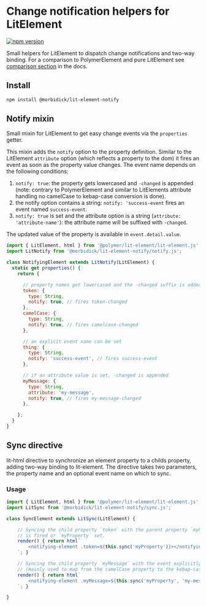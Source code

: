 # Change notification helpers for LitElement

[![npm version](https://img.shields.io/npm/v/@morbidick/lit-element-notify.svg)](https://www.npmjs.com/package/@morbidick/lit-element-notify)

Small helpers for LitElement to dispatch change notifications and two-way binding. For a comparison to PolymerElement and pure LitElement see [comparison section](docs/comparison.md) in the docs.

## Install

```bash
npm install @morbidick/lit-element-notify
```

## Notify mixin

Small mixin for LitElement to get easy change events via the `properties` getter.

This mixin adds the `notify` option to the property definition. Similar to the LitElement `attribute` option (which reflects a property to the dom) it fires an event as soon as the property value changes. The event name depends on the following conditions:

1. `notify: true`: the property gets lowercased and `-changed` is appended (note: contrary to PolymerElement and similar to LitElements attribute handling no camelCase to kebap-case conversion is done).
2. the notify option contains a string: `notify: 'success-event` fires an event named `success-event`.
3. `notify: true` is set and the attribute option is a string (`attribute: 'attribute-name'`): the attribute name will be suffixed with `-changed`.

The updated value of the property is available in `event.detail.value`.

```javascript
import { LitElement, html } from '@polymer/lit-element/lit-element.js';
import LitNotify from '@morbidick/lit-element-notify/notify.js';

class NotifyingElement extends LitNotify(LitElement) {
  static get properties() {
    return {

      // property names get lowercased and the -changed suffix is added
      token: {
        type: String,
        notify: true, // fires token-changed
      },
      camelCase: {
        type: String,
        notify: true, // fires camelcase-changed
      },

      // an explicit event name can be set
      thing: {
        type: String,
        notify: 'success-event', // fires success-event
      },

      // if an attribute value is set, -changed is appended
      myMessage: {
        type: String,
        attribute: 'my-message',
        notify: true, // fires my-message-changed
      },

    };
  }
}
```

## Sync directive

lit-html directive to synchronize an element property to a childs property, adding two-way binding to lit-element. 
The directive takes two parameters, the property name and an optional event name on which to sync.

### Usage

```javascript
import { LitElement, html } from '@polymer/lit-element/lit-element.js';
import LitSync from '@morbidick/lit-element-notify/sync.js';

class SyncElement extends LitSync(LitElement) {

    // Syncing the child property `token` with the parent property `myProperty` when `token-changed`
    // is fired or `myProperty` set.
    render() { return html`
        <notifying-element .token=${this.sync('myProperty')}></notifying-element>
    `; }

    // Syncing the child property `myMessage` with the event explicitly set to `my-message-changed` 
    // (mainly used to map from the camelCase property to the kebap-case event as PolymerElement does).
    render() { return html`
        <notifying-element .myMessage=${this.sync('myProperty', 'my-message-changed')}></notifying-element>
    `; }

}
```
